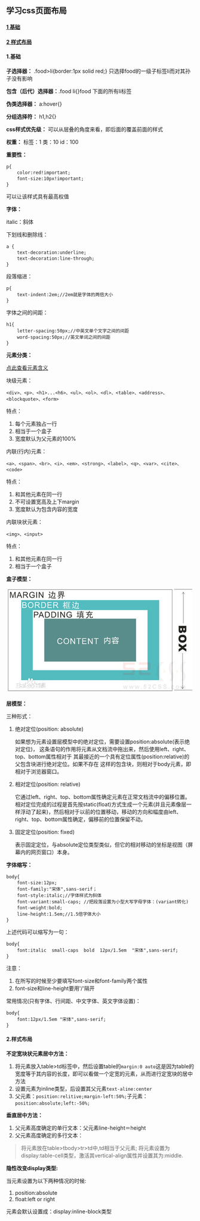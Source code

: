 ## 学习css页面布局
#### [1 基础](#base)
#### [2 样式布局](#style)
#### <a name='base'>1.基础</a>
**子选择器：**
.food>li{border:1px solid red;}
只选择food的一级子标签li而对其孙子没有影响

**包含（后代）选择器：**.food li{}food 下面的所有li标签

**伪类选择器：** a:hover{}

**分组选择符：** h1,h2{}

**css样式优先级：** 可以从层叠的角度来看，即后面的覆盖前面的样式

**权重：** 标签：1 类：10 id：100

**重要性：**
```
p{
    color:red!important;
    font-size:10px!important;
}
```
可以让该样式具有最高权值

**字体：**

italic：斜体

下划线和删除线：
```
a {
    text-decoration:underline;
    text-decoration:line-through;
}
```

段落缩进：
```
p{
    text-indent:2em;//2em就是字体的两倍大小
}
```

字体之间的间距：
```
h1{
    letter-spacing:50px;//中英文单个文字之间的间距
    word-spacing:50px;//英文单词之间的间距
}
```

**元素分类：**

[点此查看元素含义](http://www.w3school.com.cn/tags/tag_dl.asp)

块级元素：
```
<div>、<p>、<h1>...<h6>、<ul>、<ol>、<dl>、<table>、<address>、<blockquote>、<form>
```

特点：
<ol>
    <li>每个元素独占一行</li>
    <li>相当于一个盒子</li>
    <li>宽度默认为父元素的100%</li>
</ol>


内联(行内)元素：
```
<a>、<span>、<br>、<i>、<em>、<strong>、<label>、<q>、<var>、<cite>、<code>
```

特点：
<ol>
    <li>和其他元素在同一行</li>
    <li>不可设置宽高及上下margin</li>
    <li>宽度默认为包含内容的宽度</li>
</ol>


内联块状元素：
```
<img>、<input>
```

特点：
<ol>
    <li>和其他元素在同一行</li>
    <li>相当于一个盒子</li>
</ol>


**盒子模型：**

![](./img/boxModel.jpg)

**层模型：**

三种形式：
<ol>
    <li>绝对定位(position: absolute)
    <p>如果想为元素设置层模型中的绝对定位，需要设置position:absolute(表示绝对定位)，
    这条语句的作用将元素从文档流中拖出来，然后使用left、right、top、bottom属性相对于
    其最接近的一个具有定位属性(position:relative)的父包含块进行绝对定位。如果不存在
    这样的包含块，则相对于body元素，即相对于浏览器窗口。</p>
    </li>
    <li>相对定位(position: relative)
    <p>它通过left、right、top、bottom属性确定元素在正常文档流中的偏移位置。相对定位完成的过程是首先按static(float)方式生成一个元素(并且元素像层一样浮动了起来)，然后相对于以前的位置移动，移动的方向和幅度由left、right、top、bottom属性确定，偏移前的位置保留不动。</p>
    </li>
    <li>固定定位(position: fixed)
    <p>表示固定定位，与absolute定位类型类似，但它的相对移动的坐标是视图（屏幕内的网页窗口）本身。</p>
    </li>
</ol>

**字体缩写：**

```
body{
    font-size:12px;
    font-family:"宋体",sans-serif；
    font-style:italic;//字体样式为斜体
    font-variant:small-caps; //把段落设置为小型大写字母字体：(variant转化)
    font-weight:bold;
    line-height:1.5em;//1.5倍字体大小
}
```
上述代码可以缩写为一句：
```
body{
    font:italic  small-caps  bold  12px/1.5em  "宋体",sans-serif;
}
```

注意：
<ol>
    <li>在所写的时候至少要填写font-size和font-family两个属性</li>
    <li>font-size和line-height要用'/'隔开</li>
</ol>

常用情况(只有字体、行间距、中文字体、英文字体设置)：
```
body{
    font:12px/1.5em "宋体",sans-serif;
}
```

#### <a name="style">2.样式布局</a>

**不定宽块状元素居中方法：**

1. 将元素放入table>td标签中，然后设置table的```margin:0 auto```这是因为table的宽度等于其内容的长度，即可以看做一个定宽的元素，从而进行定宽块的居中方法
2. 设置元素为inline类型，后设置其父元素```text-aline:center```
3. 父元素：```position:relitive;margin-left:50%;```子元素：```position:absolute;left:-50%;```

**垂直居中方法：**

1. 父元素高度确定的单行文本：父元素line-height＝height
2. 父元素高度确定的多行文本：

> 将元素放在table>tbody>tr>td中,td相当于父元素;
> 将元素设置为display:table-cell类型，激活其vertical-align属性并设置其为:middle.

**隐性改变display类型:**

当元素设置为以下两种情况的时候:

1. position:absolute
2. float:left or right

元素会默认设置成：display:inline-block类型</p>